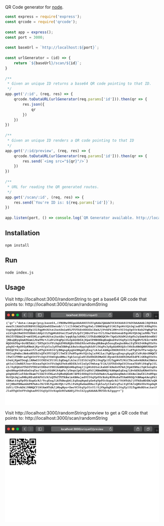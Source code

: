 
QR Code generator for [node](http://nodejs.org).

```js
const express = require('express');
const qrcode = require('qrcode');

const app = express();
const port = 3000;

const baseUrl = `http://localhost:${port}`;

const urlGenerator = (id) => {
    return `${baseUrl}/scan/${id}`;
}

/**
 * Given an unique ID returns a base64 QR code pointing to that ID.
 */
app.get('/:id', (req, res) => { 
    qrcode.toDataURL(urlGenerator(req.params['id'])).then(qr => { 
        res.json({
            qr
        })
    })
})

/**
 * Given an unique ID renders a QR code pointing to that ID
 */
app.get('/:id/preview', (req, res) => { 
    qrcode.toDataURL(urlGenerator(req.params['id'])).then(qr => { 
        res.send(`<img src="${qr}"/>`)
    })
})

/**
 * URL for reading the QR generated routes.
 */
app.get('/scan/:id', (req, res) => {
    res.send(`You're ID is: ${req.params['id']}`);
})

app.listen(port, () => console.log(`QR Generator available. http://localhost:3000/:id for base64 and http://localhost:3000/:id/preview to get the image.`))
```

## Installation

`npm install`

## Run

`node index.js`

## Usage

Visit http://localhost:3000/randomString to get a base64 QR code that points to: http://localhost:3000/scan/randomString

![base64_u](images/base64_u.png)

Visit http://localhost:3000/randomString/preview to get a QR code that points to: http://localhost:3000/scan/randomString

![base64_u](images/preview_u.png)
